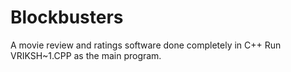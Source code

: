 # Blockbusters
A movie review and ratings software done completely in C++
Run VRIKSH~1.CPP as the main program.
